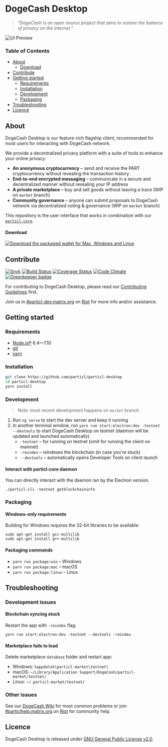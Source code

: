 # DogeCash Desktop

> *"DogeCash is an open source project that aims to restore the balance of privacy on the internet."*

![UI Preview](preview.gif)

### Table of Contents

* [About](#about)
   * [Download](#download)
* [Contribute](#contribute)
* [Getting started](#getting-started)
   * [Requirements](#requirements)
   * [Installation](#installation)
   * [Development](#development)
   * [Packaging](#packaging)
* [Troubleshooting](#troubleshooting)
* [Licence](#licence)

## About

DogeCash Desktop is our feature-rich flagship client, recommended for most users for interacting with DogeCash network.

We provide a decentralized privacy platform with a suite of tools to enhance your online privacy:

* **An anonymous cryptocurrency** – send and receive the PART cryptocurrency without revealing the transaction history
* **End-to-end encrypted messaging** – communicate in a secure and decentralized manner without revealing your IP address
* **A private marketplace** – buy and sell goods without leaving a trace (WIP on `market` branch)
* **Community governance** – anyone can submit proposals to DogeCash network via decentralized voting & governance (WIP on `market` branch)

This repository is the user interface that works in combination with our [`particl-core`](https://github.com/particl/particl-core).

#### Download

[![Download the packaged wallet for Mac, Windows and Linux](download-button.png)](https://github.com/particl/particl-desktop/releases)


## Contribute

[![Snyk](https://snyk.io/test/github/particl/particl-desktop/badge.svg)](https://snyk.io/test/github/particl/particl-desktop)
[![Build Status](https://travis-ci.org/particl/particl-desktop.svg?branch=master)](https://travis-ci.org/particl/particl-desktop)
[![Coverage Status](https://coveralls.io/repos/github/particl/particl-desktop/badge.svg?branch=master)](https://coveralls.io/github/particl/particl-desktop?branch=master)
[![Code Climate](https://codeclimate.com/github/particl/particl-desktop/badges/gpa.svg)](https://codeclimate.com/github/particl/particl-desktop)
[![Greenkeeper badge](https://badges.greenkeeper.io/particl/particl-desktop.svg)](https://greenkeeper.io/)

For contributing to DogeCash Desktop, please read our [Contributing Guidelines](CONTRIBUTING.md) first.

Join us in [#particl-dev:matrix.org](https://riot.im/app/#/room/#particl-dev:matrix.org) on [Riot](https://riot.im) for more info and/or assistance.


## Getting started

### Requirements

* [Node.js®](https://nodejs.org/) 6.4—7.10
* [git](https://git-scm.com/)
* [yarn](https://yarnpkg.com/en/)

### Installation

```bash
git clone https://github.com/particl/particl-desktop
cd particl-desktop
yarn install
```

### Development

> Note: most recent development happens on `market` branch

1. Run `ng serve` to start the dev server and keep it running
1. In another terminal window, run `yarn run start:electron:dev -testnet --devtools` to start DogeCash Desktop on testnet (daemon will be updated and launched automatically)
   * `-testnet` – for running on testnet (omit for running the client on mainnet)
   * `-reindex` – reindexes the blockchain (in case you're stuck)
   * `--devtools` – automatically opens Developer Tools on client launch

#### Interact with particl-core daemon

You can directly interact with the daemon ran by the Electron version.

```
./particl-cli -testnet getblockchaininfo
```

### Packaging

#### Windows-only requirements

Building for Windows requires the 32-bit libraries to be available:

```
sudo apt-get install gcc-multilib
sudo apt-get install g++-multilib
```

#### Packaging commands

* `yarn run package:win` – Windows
* `yarn run package:mac` – macOS
* `yarn run package:linux` – Linux


## Troubleshooting

### Development issues

#### Blockchain syncing stuck
Restart the app with `-reindex` flag:

```
yarn run start:electron:dev -testnet --devtools -reindex
```

#### Marketplace fails to load
Delete marketplace `database` folder and restart app:

* Windows: `%appdata%\particl-market\testnet\`
* macOS: `~/Library/Application Support/DogeCash/particl-market/testnet/`
* Linux: `~/.particl-market/testnet/`

### Other issues

See our [DogeCash Wiki](https://particl.wiki/) for most common problems or join [#particlhelp:matrix.org](https://riot.im/app/#/room/#particlhelp:matrix.org) on [Riot](https://riot.im) for community help.


## Licence

DogeCash Desktop is released under [GNU General Public License v2.0](LICENCE).
